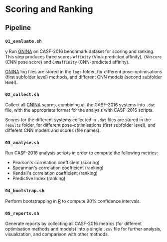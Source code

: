 # Scoring and Ranking

## Pipeline

### `01_evaluate.sh`
y
Run [GNINA](https://github.com/gnina/gnina) on CASF-2016 benchmark dataset for scoring and ranking. This step produces three scores `Affinity` (Vina-predicted affinity), `CNNscore` (CNN pose score) and `CNNaffinity` (CNN-predicted affinity).

[GNINA](https://github.com/gnina/gnina) log files are stored in the `logs` folder, for different pose-optimisations (first subfolder level) methods, and different CNN models (second subfolder level).
 
### `02_collect.sh`

Collect all [GNINA](https://github.com/gnina/gnina) scores, combining all the CASF-2016 systems into `.dat` file, with the appropriate format for the analysis with CASF-2016 scripts.

Scores for the different systems collected in `.dat` files are stored in the `results` folder, for different pose-optimisations (first subfolder level), and different CNN models and scores (file names).

### `03_analyse.sh`

Run CASF-2016 analysis scripts in order to compute the following metrics:
* Pearson's correlation coefficient (scoring)
* Spearman's correlation coefficient (ranking)
* Kendall's correlation coefficient (ranking)
* Predictive Index (ranking)

### `04_bootstrap.sh`

Perform bootstrapping in [R](https://www.r-project.org/) to compute 90% confidence intervals.

### `05_reports.sh`

Generate reports by collecting all CASF-2016 metrics (for different optimisation methods and models) into a single `.csv` file for further analysis, visualization, and comparison with other methods.
